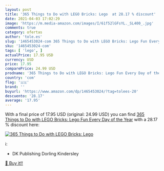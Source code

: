 ```yaml
---
layout: post
title: '365 Things to Do with LEGO Bricks: Lego  at 28.17 % discount'
date: 2021-04-03 17:02:29
image: 'https://m.media-amazon.com/images/I/61f52lGFsYL._SL400_.jpg'
comments: true
category: ofertas
author: 'tole.es'
slug: '1465453024-com 365 Things to Do with LEGO Bricks: Lego Fun Every Day of...'
sku: '1465453024-com'
tags: [ 'lego', ]
actualPrice: 17.95 USD
currency: USD
price: 17.95
comparePrice: 24.99 USD
prodname: '365 Things to Do with LEGO Bricks: Lego Fun Every Day of the Year'
country: 'com'
flag: '🇺🇸'
brand: ''
buyurl: 'https://www.amazon.com/dp/1465453024/?tag=tolees-20'
descuento: '28.17'
average: '17.95'
---
```


With a final price of 17.95 USD (original: 24.99 USD) you can find [365 Things to Do with LEGO Bricks: Lego Fun Every Day of the Year](https://www.amazon.com/dp/1465453024/?tag=tolees-20) with a  28.17 % discount here:

[![365 Things to Do with LEGO Bricks: Lego ](https://m.media-amazon.com/images/I/61f52lGFsYL._SL400_.jpg)](https://www.amazon.com/dp/1465453024/?tag=tolees-20)

ℹ️:

- DK Publishing Dorling Kindersley

[🛒 Buy it!!](https://www.amazon.com/dp/1465453024/?tag=tolees-20)
